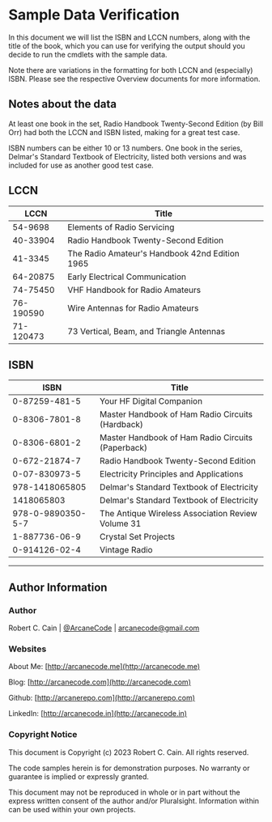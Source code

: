 # Sample Data Verification

In this document we will list the ISBN and LCCN numbers, along with the title of the book, which you can use for verifying the output should you decide to run the cmdlets with the sample data.

Note there are variations in the formatting for both LCCN and (especially) ISBN. Please see the respective Overview documents for more information.

## Notes about the data

At least one book in the set, Radio Handbook Twenty-Second Edition (by Bill Orr) had both the LCCN and ISBN listed, making for a great test case.

ISBN numbers can be either 10 or 13 numbers. One book in the series, Delmar's Standard Textbook of Electricity, listed both versions and was included for use as another good test case.

## LCCN

| LCCN | Title |
|-------|-------|
| 54-9698 | Elements of Radio Servicing |
| 40-33904 | Radio Handbook Twenty-Second Edition |
| 41-3345 | The Radio Amateur's Handbook 42nd Edition 1965 |
| 64-20875 | Early Electrical Communication |
| 74-75450 | VHF Handbook for Radio Amateurs |
| 76-190590 | Wire Antennas for Radio Amateurs |
| 71-120473 | 73 Vertical, Beam, and Triangle Antennas |

## ISBN

| ISBN | Title |
|-------|-------|
| 0-87259-481-5 | Your HF Digital Companion |
| 0-8306-7801-8 | Master Handbook of Ham Radio Circuits (Hardback) |
| 0-8306-6801-2 | Master Handbook of Ham Radio Circuits (Paperback) |
| 0-672-21874-7 | Radio Handbook Twenty-Second Edition |
| 0-07-830973-5 | Electricity Principles and Applications |
| 978-1418065805 | Delmar's Standard Textbook of Electricity |
| 1418065803 | Delmar's Standard Textbook of Electricity |
| 978-0-9890350-5-7 | The Antique Wireless Association Review Volume 31 |
| 1-887736-06-9 | Crystal Set Projects |
| 0-914126-02-4 | Vintage Radio |

---

## Author Information

### Author

Robert C. Cain | [@ArcaneCode](https://twitter.com/arcanecode) | arcanecode@gmail.com

### Websites

About Me: [http://arcanecode.me](http://arcanecode.me)

Blog: [http://arcanecode.com](http://arcanecode.com)

Github: [http://arcanerepo.com](http://arcanerepo.com)

LinkedIn: [http://arcanecode.in](http://arcanecode.in)

### Copyright Notice

This document is Copyright (c) 2023 Robert C. Cain. All rights reserved.

The code samples herein is for demonstration purposes. No warranty or guarantee is implied or expressly granted.

This document may not be reproduced in whole or in part without the express written consent of the author and/or Pluralsight. Information within can be used within your own projects.
